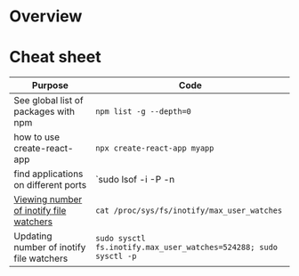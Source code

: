 # Overview

# Cheat sheet

| Purpose        | Code           |
| ------------- |-------------|
| See global list of packages with npm | `npm list -g --depth=0` |
| how to use create-react-app | `npx create-react-app myapp` |
| find applications on different ports | `sudo lsof -i -P -n | grep LISTEN`|
| [Viewing number of inotify file watchers](https://github.com/guard/listen/wiki/Increasing-the-amount-of-inotify-watchers#the-technical-details) | `cat /proc/sys/fs/inotify/max_user_watches`|
| Updating number of inotify file watchers | `sudo sysctl fs.inotify.max_user_watches=524288; sudo sysctl -p`|

